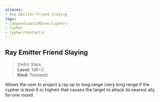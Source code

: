 ```yaml
---
aliases:
- Ray Emitter Friend Slaying
tags:
- Compendium/CSRD/en/Cyphers
- Cypher
- Cypher/Fantastic
---
```


  
## Ray Emitter Friend Slaying  
>[!info] Stats  
> **Level:** 1d6+2  
> **Kind:** Fantastic
  
Allows the user to project a ray up to long range (very long range if the cypher is level 6 or higher) that causes the target to attack its nearest ally for one round.